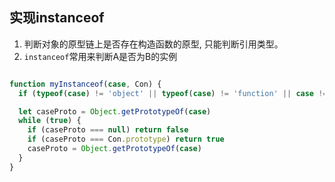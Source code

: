 ## 实现instanceof

1. 判断对象的原型链上是否存在构造函数的原型, 只能判断引用类型。
2. `instanceof`常用来判断A是否为B的实例

```js

function myInstanceof(case, Con) {
  if (typeof(case) != 'object' || typeof(case) != 'function' || case != 'null') return false

  let caseProto = Object.getPrototypeOf(case)
  while (true) {
    if (caseProto === null) return false
    if (caseProto === Con.prototype) return true
    caseProto = Object.getPrototypeOf(case)
  }
}

```